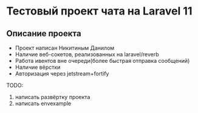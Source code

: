 # Тестовый проект чата на Laravel 11

## Описание проекта
* Проект написан Никитиным Данилом
* Наличие веб-сокетов, реализованных на laravel/reverb
* Работа ивентов вне очереди(более быстрая отправка сообщений)
* Наличие вёрстки
* Авторизация через jetstream+fortify

TODO: 
1. написать развёртку проекта
2. написать envexample

